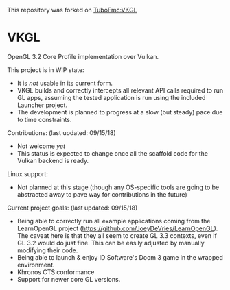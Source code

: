 
This repository was forked on [TuboFmc:VKGL](https://github.com/TuboFmc/VKGL)

VKGL
====

OpenGL 3.2 Core Profile implementation over Vulkan.


This project is in WIP state:
* It is *not* usable in its current form.
* VKGL builds and correctly intercepts all relevant API calls required to run GL apps, assuming
  the tested application is run using the included Launcher project.
* The development is planned to progress at a slow (but steady) pace due to time constraints.


Contributions: (last updated: 09/15/18)
* Not welcome *yet*
* This status is expected to change once all the scaffold code for the Vulkan backend is ready.


Linux support:
* Not planned at this stage (though any OS-specific tools are going to be abstracted away to
  pave way for contributions in the future)


Current project goals: (last updated: 09/15/18)
* Being able to correctly run all example applications coming from the LearnOpenGL project
  (https://github.com/JoeyDeVries/LearnOpenGL). The caveat here is that they all seem
  to create GL 3.3 contexts, even if GL 3.2 would do just fine. This can be easily
  adjusted by manually modifying their code.
* Being able to launch & enjoy ID Software's Doom 3 game in the wrapped environment.
* Khronos CTS conformance
* Support for newer core GL versions.
